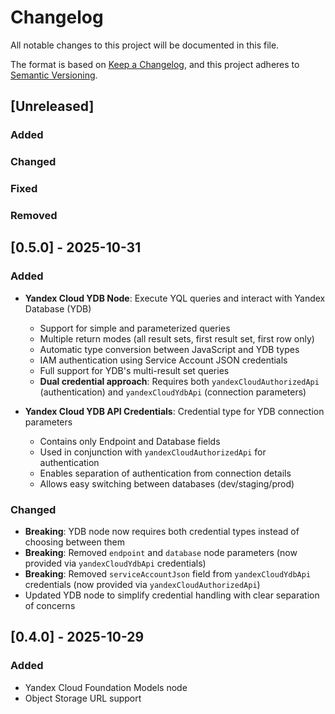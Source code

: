 # Changelog

All notable changes to this project will be documented in this file.

The format is based on [Keep a Changelog](https://keepachangelog.com/en/1.0.0/),
and this project adheres to [Semantic Versioning](https://semver.org/spec/v2.0.0.html).

## [Unreleased]

### Added

### Changed

### Fixed

### Removed

## [0.5.0] - 2025-10-31

### Added

- **Yandex Cloud YDB Node**: Execute YQL queries and interact with Yandex Database (YDB)
  - Support for simple and parameterized queries
  - Multiple return modes (all result sets, first result set, first row only)
  - Automatic type conversion between JavaScript and YDB types
  - IAM authentication using Service Account JSON credentials
  - Full support for YDB's multi-result set queries
  - **Dual credential approach**: Requires both `yandexCloudAuthorizedApi` (authentication) and `yandexCloudYdbApi` (connection parameters)

- **Yandex Cloud YDB API Credentials**: Credential type for YDB connection parameters
  - Contains only Endpoint and Database fields
  - Used in conjunction with `yandexCloudAuthorizedApi` for authentication
  - Enables separation of authentication from connection details
  - Allows easy switching between databases (dev/staging/prod)

### Changed

- **Breaking**: YDB node now requires both credential types instead of choosing between them
- **Breaking**: Removed `endpoint` and `database` node parameters (now provided via `yandexCloudYdbApi` credentials)
- **Breaking**: Removed `serviceAccountJson` field from `yandexCloudYdbApi` credentials (now provided via `yandexCloudAuthorizedApi`)
- Updated YDB node to simplify credential handling with clear separation of concerns

## [0.4.0] - 2025-10-29

### Added
- Yandex Cloud Foundation Models node
- Object Storage URL support
